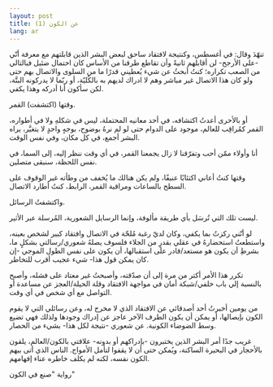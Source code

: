 ```yaml
---
layout: post
title: عن الكون (1)
lang: ar
---
```


تنهّدَ وقال: في أغسطس، وكنتيجة لافتقاد ساحق لبعض البشر الذين قابلتهم مع معرفة أنّي -على الأرجح- لن أقابلهم ثانيةً وأن تقاطع طرقنا من الأساس كان احتمال ضئيل فبالتالي من الصعب تكراره؛ كنتُ أبحثُ عن شيء يُعطيني قدرًا ما من السلوى والاتصال بهم حتى ولو كان هذا الاتصال غير مباشر وهم لا ادراك لديهم به بالكُليّة، أو ربّما لا يدركونه البتَّة،  لكن سأكون أنا أدركه وهذا يكفي.

وقتها (اكتشفت) القمر.

أو بالأحرى أعدتُ اكتشافه، في أحد معانيه المحتملة، ليس في شكلهِ ولا في أطواره، القمر كمُراقِب للعالم، موجود على الدوام حتى لو لم نرهُ بوضوح، بوجهٍ  واحدٍ لا يتغيَّر، يراه البشر أجمع، في كل مكان، وفي نفس الوقت.

أنا وأولاء ممّن أحب وتفرّقنا لا زال يجمعنا القمر، في أي وقت ننظر إليه، إلى السما، في نفس اللحظة، سنبقى متصلين.

وقتها كنتُ أعاني اكتئابًا عنيفًا، ولم يكن هنالك ما يُخفف من وطأته غير الوقوف على السطح بالساعات ومراقبة القمر، الرابط، كنتُ أطارد الاتصال.

واكتشفتُ الرسائل.

ليست تلك التي تُرسَل بأي طريقة مألوفة، وإنما الرسايل الشعورية، المُرسلة عبر الأثير.

لو أنّني ركزتُ بما يكفي، وكان لديّ رغبة مُلحّة في الاتصال وافتقاد كبير لشخص بعينه، واستطعتُ استحضارهُ في عقلي بقدرٍ من الجلاء فلسوف يصلهُ شعوري/رسالتي بشكلٍ ما، بشرطِ أن يكون هو مستعد/قادر على استقبالها، أن يكون على نفس الطول الموجي -إن كان يمكن قول هذا-
شيء عجيب أقرب للتخاطر.

تكرر هذا الأمر أكتر من مرة إلى أن صدّقته، وأصبحتُ غير معتاد على فشله، وأصبح بالنسبة إلي باب خلفي/شبكة أمان في مواجهة الافتقاد وقلة الحيلة/العجز عن مساعدة أو التواصل مع أي شخص في أي وقت.

من يومين أخبرتُ أحد أصدقائي عن الافتقاد الذي لا مخرج له، وعن رسائلي التي لا يقوم الكون بإيصالها، أو يمكن أن يكون الطرف الآخر عاجز عن إدراك وجودها ولذلك فهي تضيع وسط الضوضاء الكونية. عن شعوري -نتيجة لكل هذا- بشيء من الحصار.

غريب جدًا أمر البشر الذين يختبرون -بإدراكهم أو بدونه- علاقتي بالكون/العالم، يلقون بالأحجار في البحيرة الساكنة، ويُمكن حتى أن لا يقفوا لتأمل الأمواج. الناس الذي أتى بيهم الكون نفسه، لكنه لم يكلف خاطره عناء إفهامهم.


رواية "صنع في الكون"
